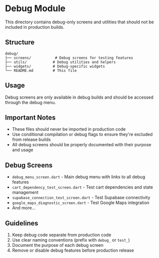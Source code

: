 # Debug Module

This directory contains debug-only screens and utilities that should not be included in production builds.

## Structure

```
debug/
├── screens/           # Debug screens for testing features
├── utils/            # Debug utilities and helpers
├── widgets/          # Debug-specific widgets
└── README.md         # This file
```

## Usage

Debug screens are only available in debug builds and should be accessed through the debug menu.

## Important Notes

- These files should never be imported in production code
- Use conditional compilation or debug flags to ensure they're excluded from release builds
- All debug screens should be properly documented with their purpose and usage

## Debug Screens

- `debug_menu_screen.dart` - Main debug menu with links to all debug features
- `cart_dependency_test_screen.dart` - Test cart dependencies and state management
- `supabase_connection_test_screen.dart` - Test Supabase connectivity
- `google_maps_diagnostic_screen.dart` - Test Google Maps integration
- And more...

## Guidelines

1. Keep debug code separate from production code
2. Use clear naming conventions (prefix with `debug_` or `test_`)
3. Document the purpose of each debug screen
4. Remove or disable debug features before production release
